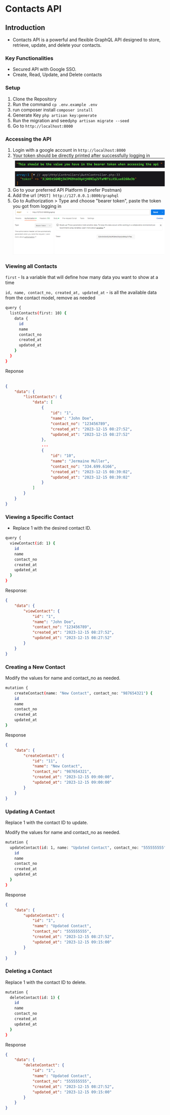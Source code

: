 # Contacts API

## Introduction
- Contacts API is a powerful and flexible GraphQL API designed to store, retrieve, update, and delete your contacts.

### Key Functionalities
- Secured API with Google SSO.
- Create, Read, Update, and Delete contacts

### Setup
1. Clone the Repository
2. Run the command `cp .env.example .env`
3. run composer install `composer install`
4. Generate Key `php artisan key:generate`
5. Run the migration and seed`php artisan migrate --seed`
5. Go to `http://localhost:8000`

### Accessing the API
1. Login with a google account in `http://localhost:8000`
2. Your token should be directly printed after successfully logging in
![img.png](img.png)
3. Go to your preferred API Platform (I prefer Postman)
4. Add the url `[POST] http://127.0.0.1:8000/graphql`
5. Go to Authorization > Type and choose "bearer token", paste the token you got from logging in
![img_1.png](img_1.png)


### Viewing all Contacts
`first` - Is a variable that will define how many data you want to show at a time

`id, name, contact_no, created_at, updated_at` - is all the available data from the contact model, remove as needed
```bash
query {
  listContacts(first: 10) {
    data {
      id
      name
      contact_no
      created_at
      updated_at
    }
  }
}
```

Reponse 


```json

{
    "data": {
        "listContacts": {
            "data": [
                {
                    "id": "1",
                    "name": "John Doe",
                    "contact_no": "123456789",
                    "created_at": "2023-12-15 08:27:52",
                    "updated_at": "2023-12-15 08:27:52"
                },
                ...
                {
                    "id": "10",
                    "name": "Jermaine Muller",
                    "contact_no": "334.699.6166",
                    "created_at": "2023-12-15 08:39:02",
                    "updated_at": "2023-12-15 08:39:02"
                }
            ]
        }
    }
}
```


### Viewing a Specific Contact
- Replace 1 with the desired contact ID.

```bash
query {
  viewContact(id: 1) {
    id
    name
    contact_no
    created_at
    updated_at
  }
}

```
Response:
```json
{
    "data": {
        "viewContact": {
            "id": "1",
            "name": "John Doe",
            "contact_no": "123456789",
            "created_at": "2023-12-15 08:27:52",
            "updated_at": "2023-12-15 08:27:52"
        }
    }
}

```
### Creating a New Contact
Modify the values for name and contact_no as needed.
```bash
mutation {
    createContact(name: "New Contact", contact_no: "987654321") {
    id
    name
    contact_no
    created_at
    updated_at
}


```

Response
```json
{
    "data": {
        "createContact": {
            "id": "11",
            "name": "New Contact",
            "contact_no": "987654321",
            "created_at": "2023-12-15 09:00:00",
            "updated_at": "2023-12-15 09:00:00"
        }
    }
}

```

### Updating A Contact
Replace 1 with the contact ID to update.

Modify the values for name and contact_no as needed.

```bash
mutation {
  updateContact(id: 1, name: "Updated Contact", contact_no: "555555555") {
    id
    name
    contact_no
    created_at
    updated_at
  }
}

```
Response
```json
{
    "data": {
        "updateContact": {
            "id": "1",
            "name": "Updated Contact",
            "contact_no": "555555555",
            "created_at": "2023-12-15 08:27:52",
            "updated_at": "2023-12-15 09:15:00"
        }
    }
}

```
### Deleting a Contact

Replace 1 with the contact ID to delete.

```bash
mutation {
  deleteContact(id: 1) {
    id
    name
    contact_no
    created_at
    updated_at
  }
}
```

Response 
```json
{
    "data": {
        "deleteContact": {
            "id": "1",
            "name": "Updated Contact",
            "contact_no": "555555555",
            "created_at": "2023-12-15 08:27:52",
            "updated_at": "2023-12-15 09:15:00"
        }
    }
}

```

